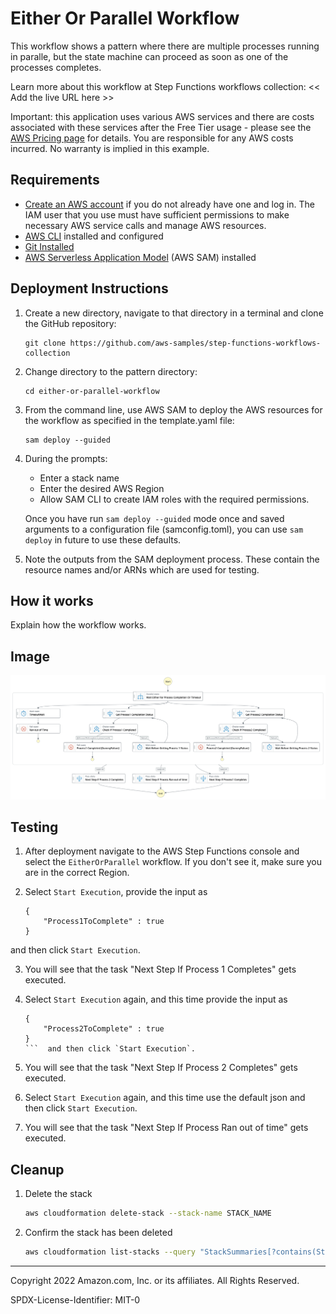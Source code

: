 # Either Or Parallel Workflow

This workflow shows a pattern where there are multiple processes running in paralle, but the state machine can proceed as soon as one of the processes completes.

Learn more about this workflow at Step Functions workflows collection: << Add the live URL here >>

Important: this application uses various AWS services and there are costs associated with these services after the Free Tier usage - please see the [AWS Pricing page](https://aws.amazon.com/pricing/) for details. You are responsible for any AWS costs incurred. No warranty is implied in this example.

## Requirements

* [Create an AWS account](https://portal.aws.amazon.com/gp/aws/developer/registration/index.html) if you do not already have one and log in. The IAM user that you use must have sufficient permissions to make necessary AWS service calls and manage AWS resources.
* [AWS CLI](https://docs.aws.amazon.com/cli/latest/userguide/install-cliv2.html) installed and configured
* [Git Installed](https://git-scm.com/book/en/v2/Getting-Started-Installing-Git)
* [AWS Serverless Application Model](https://docs.aws.amazon.com/serverless-application-model/latest/developerguide/serverless-sam-cli-install.html) (AWS SAM) installed

## Deployment Instructions

1. Create a new directory, navigate to that directory in a terminal and clone the GitHub repository:
    ``` 
    git clone https://github.com/aws-samples/step-functions-workflows-collection
    ```
1. Change directory to the pattern directory:
    ```
    cd either-or-parallel-workflow
    ```
1. From the command line, use AWS SAM to deploy the AWS resources for the workflow as specified in the template.yaml file:
    ```
    sam deploy --guided
    ```
1. During the prompts:
    * Enter a stack name
    * Enter the desired AWS Region
    * Allow SAM CLI to create IAM roles with the required permissions.

    Once you have run `sam deploy --guided` mode once and saved arguments to a configuration file (samconfig.toml), you can use `sam deploy` in future to use these defaults.

1. Note the outputs from the SAM deployment process. These contain the resource names and/or ARNs which are used for testing.

## How it works

Explain how the workflow works.

## Image
![image](./resources/statemachine.png)

## Testing

1. After deployment navigate to the AWS Step Functions console and select the `EitherOrParallel` workflow. If you don't see it, make sure you are in the correct Region.

1. Select `Start Execution`, provide the input as
    ```
    {
        "Process1ToComplete" : true
    }
    ```
and then click `Start Execution`.

3. You will see that the task "Next Step If Process 1 Completes" gets executed.

1. Select `Start Execution` again, and this time provide the input as 
    ```
    {
        "Process2ToComplete" : true
    }
    ```  and then click `Start Execution`.  

1. You will see that the task "Next Step If Process 2 Completes" gets executed.  
1. Select `Start Execution` again, and this time use the default json and then click `Start Execution`.  
1. You will see that the task "Next Step If Process Ran out of time" gets executed.


## Cleanup
 
1. Delete the stack
    ```bash
    aws cloudformation delete-stack --stack-name STACK_NAME
    ```
1. Confirm the stack has been deleted
    ```bash
    aws cloudformation list-stacks --query "StackSummaries[?contains(StackName,'STACK_NAME')].StackStatus"
    ```
----
Copyright 2022 Amazon.com, Inc. or its affiliates. All Rights Reserved.

SPDX-License-Identifier: MIT-0
